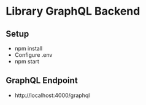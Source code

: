 # Library GraphQL Backend

## Setup
- npm install
- Configure .env
- npm start

## GraphQL Endpoint
- http://localhost:4000/graphql